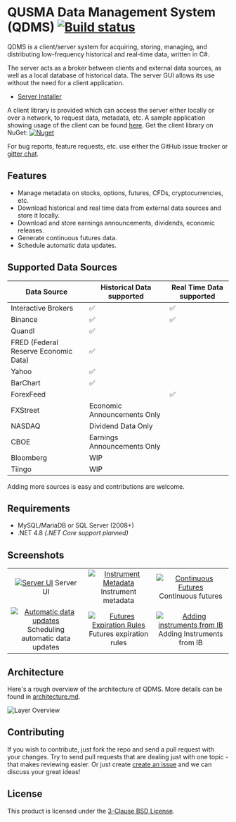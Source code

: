 QUSMA Data Management System (QDMS) [![Build status](https://ci.appveyor.com/api/projects/status/303iq159kj0giugu?svg=true)](https://ci.appveyor.com/project/qusma/qdms)
===================================

QDMS is a client/server system for acquiring, storing, managing, and distributing low-frequency historical and real-time data, written in C#. 

The server acts as a broker between clients and external data sources, as well as a local database of historical data. The server GUI allows its use without the need for a client application.

* [Server Installer](https://qusma.com/QDMS/setup.exe)

A client library is provided which can access the server either locally or over a network, to request data, metadata, etc. A sample application showing usage of the client can be found [here](https://github.com/qusma/qdms/blob/master/SampleApp/Program.cs). Get the client library on NuGet: [![Nuget](https://img.shields.io/nuget/v/QDMSClient)](https://www.nuget.org/packages/QDMSClient/)

For bug reports, feature requests, etc. use either the GitHub issue tracker or [gitter chat](https://gitter.im/qusma/community).


Features
--------
* Manage metadata on stocks, options, futures, CFDs, cryptocurrencies, etc.
* Download historical and real time data from external data sources and store it locally.
* Download and store earnings announcements, dividends, economic releases.
* Generate continuous futures data.
* Schedule automatic data updates.


Supported Data Sources
----------------------

| Data Source                           | Historical Data supported | Real Time Data supported |
|-------------------------------------- | ------------------------- | ------------------------ |
| Interactive Brokers                   | :white_check_mark:   		| :white_check_mark:       |
| Binance                               | :white_check_mark:   		| :white_check_mark: |
| Quandl                                | :white_check_mark:   		|                    |
| FRED (Federal Reserve Economic Data)  | :white_check_mark:   		|                    |
| Yahoo                                 | :white_check_mark:   		|                    |
| BarChart                              | :white_check_mark:   		|                    |
| ForexFeed    							| 				    		| :white_check_mark: |
| FXStreet                             |         Economic Announcements Only             		|                    |
| NASDAQ                             |         Dividend Data Only             		|                    |
| CBOE                             |         Earnings Announcements Only             		|                    |
| Bloomberg                             |         WIP             		|                    |
| Tiingo                             |         WIP             		|                    |

Adding more sources is easy and contributions are welcome.


Requirements
------------------------
* MySQL/MariaDB or SQL Server (2008+)
* .NET 4.8 *(.NET Core support planned)*


Screenshots
-----------
| | | |
|:-------------------------:|:-------------------------:|:-------------------------:|
|<a href="https://qusma.com/images/main-server-ui.png"><img alt="Server UI" src="https://qusma.com/images/thumbnails/main-server-ui.png"></a> Server UI |  <a href="https://qusma.com/images/instrument-metadata.png"><img alt="Instrument Metadata" src="https://qusma.com/images/thumbnails/instrument-metadata.png"></a> Instrument metadata|<a href="https://qusma.com/images/continuous-futures-options.png"><img alt="Continuous Futures" src="https://qusma.com/images/thumbnails/continuous-futures-options.png"></a> Continuous futures|
|<a href="https://qusma.com/images/jobs.png"><img alt="Automatic data updates" src="https://qusma.com/images/thumbnails/jobs.png"></a> Scheduling automatic data updates |  <a href="https://qusma.com/images/futures-expiration-rules.png"><img alt="Futures Expiration Rules" src="https://qusma.com/images/thumbnails/futures-expiration-rules.png"></a> Futures expiration rules |<a href="https://qusma.com/images/ib-instrument-addition.png"><img alt="Adding instruments from IB" src="https://qusma.com/images/thumbnails/ib-instrument-addition.png"></a> Adding Instruments from IB|






Architecture
------------
Here's a rough overview of the architecture of QDMS. More details can be found in [architecture.md](https://github.com/qusma/qdms/blob/master/architecture.md).

![Layer Overview](https://qusma.com/images/qdms-architecture-diagram.png)



Contributing
------------

If you wish to contribute, just fork the repo and send a pull request with your changes. Try to send pull requests that are dealing just with one topic - that makes reviewing easier.
Or just create [create an issue](https://github.com/qusma/qdms/issues/new) and we can discuss your great ideas!


License
-------
This product is licensed under the [3-Clause BSD License](LICENSE).
